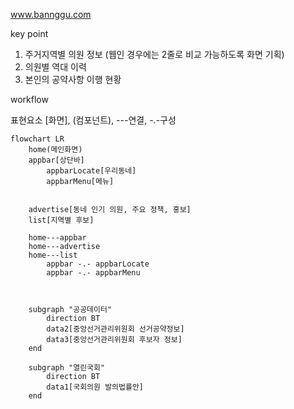 www.bannggu.com

key point

1) 주거지역별 의원 정보 (웹인 경우에는 2줄로 비교 가능하도록 화면 기획)
2) 의원별 역대 이력
3) 본인의 공약사항 이행 현황

workflow

표현요소 [화면], (컴포넌트), ---연결, -.-구성
````mermaid
flowchart LR
    home(메인화면)
    appbar[상단바]
        appbarLocate[우리동네]
        appbarMenu[메뉴]
        
    
    advertise[동네 인기 의원, 주요 정책, 홍보]
    list[지역별 후보]
    
    home---appbar
    home---advertise
    home---list
        appbar -.- appbarLocate
        appbar -.- appbarMenu

    
    
    subgraph "공공데이터"
        direction BT
        data2[중앙선거관리위원회 선거공약정보]
        data3[중앙선거관리위원회 후보자 정보]
    end
    
    subgraph "열린국회"
        direction BT
        data1[국회의원 발의법률안]
    end

````



